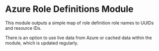 # Azure Role Definitions Module

This module outputs a simple map of role definition role names to UUIDs and resource IDs.

There is an option to use live data from Azure or cached data within the module, which is updated regularly.
